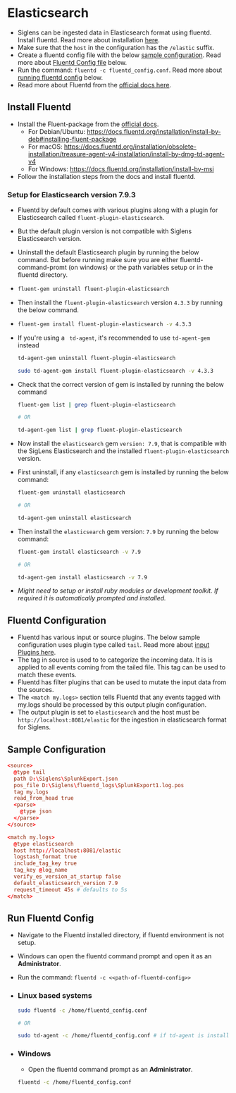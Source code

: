 # Elasticsearch

- Siglens can be ingested data in Elasticsearch format using fluentd. Install fluentd. Read more about installation [here](#install-fluentd).
- Make sure that the `host` in the configuration has the `/elastic` suffix.
- Create a fluentd config file with the below [sample configuration](#sample-configuration). Read more about [Fluentd Config file](#fluentd-configuration) below.
- Run the command: `fluentd -c fluentd_config.conf`. Read more about [running fluentd config](#run-fluentd-config) below.
- Read more about Fluentd from the [official docs here](https://docs.fluentd.org/).

## Install Fluentd

- Install the Fluent-package from the [official docs](https://docs.fluentd.org/installation).
  - For Debian/Ubuntu: https://docs.fluentd.org/installation/install-by-deb#installing-fluent-package
  - For macOS: https://docs.fluentd.org/installation/obsolete-installation/treasure-agent-v4-installation/install-by-dmg-td-agent-v4
  - For Windows: https://docs.fluentd.org/installation/install-by-msi
- Follow the installation steps from the docs and install fluentd.

### Setup for Elasticsearch version 7.9.3

- Fluentd by default comes with various plugins along with a plugin for Elasticsearch called `fluent-plugin-elasticsearch`.
- But the default plugin version is not compatible with Siglens Elasticsearch version.
- Uninstall the default Elasticsearch plugin by running the below command. But before running make sure you are either fluentd-command-promt (on windows) or the path variables setup or in the fluentd directory.
- ```bash
  fluent-gem uninstall fluent-plugin-elasticsearch
  ```
- Then install the `fluent-plugin-elasticsearch` version `4.3.3` by running the below command.
- ```bash
  fluent-gem install fluent-plugin-elasticsearch -v 4.3.3
  ```
- If you're using a ` td-agent`, it's recommended to use `td-agent-gem` instead

  ```bash
  td-agent-gem uninstall fluent-plugin-elasticsearch

  sudo td-agent-gem install fluent-plugin-elasticsearch -v 4.3.3
  ```

- Check that the correct version of gem is installed by running the below command

  ```bash
  fluent-gem list | grep fluent-plugin-elasticsearch

  # OR

  td-agent-gem list | grep fluent-plugin-elasticsearch
  ```

- Now install the `elasticsearch` gem `version: 7.9`, that is compatible with the SigLens Elasticsearch and the installed `fluent-plugin-elasticsearch` version.

- First uninstall, if any `elasticsearch` gem is installed by running the below command:

  ```bash
  fluent-gem uninstall elasticsearch

  # OR

  td-agent-gem uninstall elasticsearch
  ```

- Then install the `elasticsearch` gem version: `7.9` by running the below command:

  ```bash
  fluent-gem install elasticsearch -v 7.9

  # OR

  td-agent-gem install elasticsearch -v 7.9
  ```

- _Might need to setup or install ruby modules or development toolkit. If required it is automatically prompted and installed._

## Fluentd Configuration

- Fluentd has various input or source plugins. The below sample configuration uses plugin type called `tail`. Read more about [input Plugins here](https://docs.fluentd.org/input).
- The tag in source is used to to categorize the incoming data. It is is applied to all events coming from the tailed file. This tag can be used to match these events.
- Fluentd has filter plugins that can be used to mutate the input data from the sources.
- The `<match my.logs>` section tells Fluentd that any events tagged with my.logs should be processed by this output plugin configuration.
- The output plugin is set to `elasticsearch` and the host must be `http://localhost:8081/elastic` for the ingestion in elasticsearch format for Siglens.

## Sample Configuration

```conf
<source>
  @type tail
  path D:\Siglens\SplunkExport.json
  pos_file D:\Siglens\fluentd_logs\SplunkExport1.log.pos
  tag my.logs
  read_from_head true
  <parse>
    @type json
  </parse>
</source>

<match my.logs>
  @type elasticsearch
  host http://localhost:8081/elastic
  logstash_format true
  include_tag_key true
  tag_key @log_name
  verify_es_version_at_startup false
  default_elasticsearch_version 7.9
  request_timeout 45s # defaults to 5s
</match>
```

## Run Fluentd Config

- Navigate to the Fluentd installed directory, if fluentd environment is not setup.
- Windows can open the fluentd command prompt and open it as an **Administrator**.
- Run the command: `fluentd -c <<path-of-fluentd-config>>`

- ### Linux based systems

  ```bash
  sudo fluentd -c /home/fluentd_config.conf

  # OR

  sudo td-agent -c /home/fluentd_config.conf # if td-agent is installed
  ```

- ### Windows

  - Open the fluentd command prompt as an **Administrator**.

  ```bash
  fluentd -c /home/fluentd_config.conf
  ```
